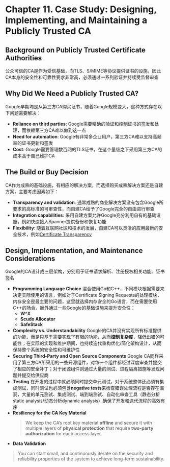 # Chapter 11. Case Study: Designing, Implementing, and Maintaining a Publicly Trusted CA

## Background on Publicly Trusted Certificate Authorities

公众可信的CA是作为受信基础，向TLS、S/MIME等协议提供证书的设施，因此CA本身的安全性和可靠性要求非常高，必须通过一系列验证并持续受监督审查

## Why Did We Need a Publicly Trusted CA?

Google早期均是从第三方CA购买证书，随着Google规模变大，这种方式存在以下问题需要解决：

- **Reliance on third parties**: Google需要精确的验证和控制证书的签发和处理，而依赖第三方CA难以做到这一点
- **Need for automation**: Google有非常多企业用户，第三方CA难以支持高频率的证书更新和签发
- **Cost**: Google需要管理数百网的TLS证书，在这个量级之下采用第三方CA的成本高于自己维护CA

## The Build or Buy Decision

CA作为成熟的基础设施，有相应的解决方案，而选择购买成熟解决方案还是自建方案，主要考虑因素如下：

- **Transparency and validation**: 通常成熟的商业解决方案没有包含Google所要求的高标准的可审查性，而自建CA给予了Google完全的自由进行审查
- **Integration capabilities**: 采用自建方案允许Google充分利用自有的基础设施，例如快速接入Spanner提供备份和恢复功能
- **Flexibility**: 随着互联网社区和技术的发展，自建CA可以灵活的应用最新的安全技术，例如[Certificate Transparency](https://github.com/JasonYuchen/notes/blob/master/mit6.824/18.Fork_Consistency.md)

## Design, Implementation, and Maintenance Considerations

Google的CA设计成三层架构，分别用于证书请求解析、注册授权相关功能、证书签名

- **Programming Language Choice**
  混合使用Go和C++，不同模块根据需要来决定实际使用的语言，例如对于Certificate Signing Requests的处理模块，内存安全是最主要的问题，这里就选择内存安全的Go语言，而在需要使用C++的场合，额外通过一些Google的基础设施来提升安全性：
  - **W^X**
  - **Scudo Allocator**
  - **SafeStack**
- **Complexity vs. Understandability**
  Google的CA并没有实现所有标准提供的功能，而是只基于需要实现了有限的功能，从而**控制复杂度**，降低出错的可能性；在实际的实现和维护期间，也持续迭代重构优化/简化架构设计，从而保持整个系统的安全性和可维护性
- **Securing Third-Party and Open Source Components**
  Google CA同样采用了第三方CA所采用的一些开源组件，对每一个组件都经过深度审查并提交了相应的安全补丁；对于闭源组件则通过大量的测试、进程隔离措施等发现问题并提交给供应商
- **Testing**
  在开发的过程中就必须同时提交单元测试，对于系统整体还必须有集成测试，同时测试也必须包含**negative tests**来检查错误处理流程是否存在漏洞，大量的单元测试、集成测试、端到端测试、自动化审查工具（静态分析static analysis/动态分析dynamic analysis）确保了开发和迭代流程的高效有序
- **Resiliency for the CA Key Material**
  > We keep the CA’s root key material **offline** and secure it with multiple layers of **physical protection** that require **two-party authorization** for each access layer.
- **Data Validation**

> You can start small, and continuously iterate on the security and reliability properties of the system to achieve long-term sustainability.
